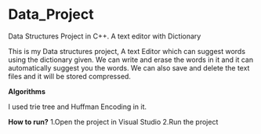 # Data_Project
Data Structures Project in C++.  A text editor with Dictionary

This is my Data structures project, A text Editor which can suggest words using the dictionary given. We can write and erase the words in it and it can automatically suggest you the words. We can also save and delete the text files and it will be stored compressed.

**Algorithms**

I used trie tree and Huffman Encoding in it.

**How to run?**
1.Open the project in Visual Studio
2.Run the project

